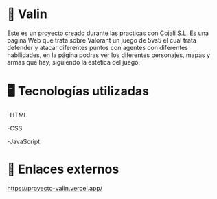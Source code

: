 <h1>📌 Valin</h1>

Este es un proyecto creado durante las practicas con Cojali S.L. 
Es una pagina Web que trata sobre Valorant un juego de 5vs5 el cual trata defender y atacar diferentes puntos con agentes con diferentes habilidades, en la página podras ver los diferentes personajes, mapas y armas que hay, siguiendo la estetica del juego.


<h1>🖥️ Tecnologías utilizadas</h1>

-HTML

-CSS

-JavaScript

<h1>🔗 Enlaces externos</h1>

https://proyecto-valin.vercel.app/
